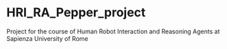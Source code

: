 # HRI_RA_Pepper_project
Project for the course of Human Robot Interaction and Reasoning Agents at Sapienza University of Rome
